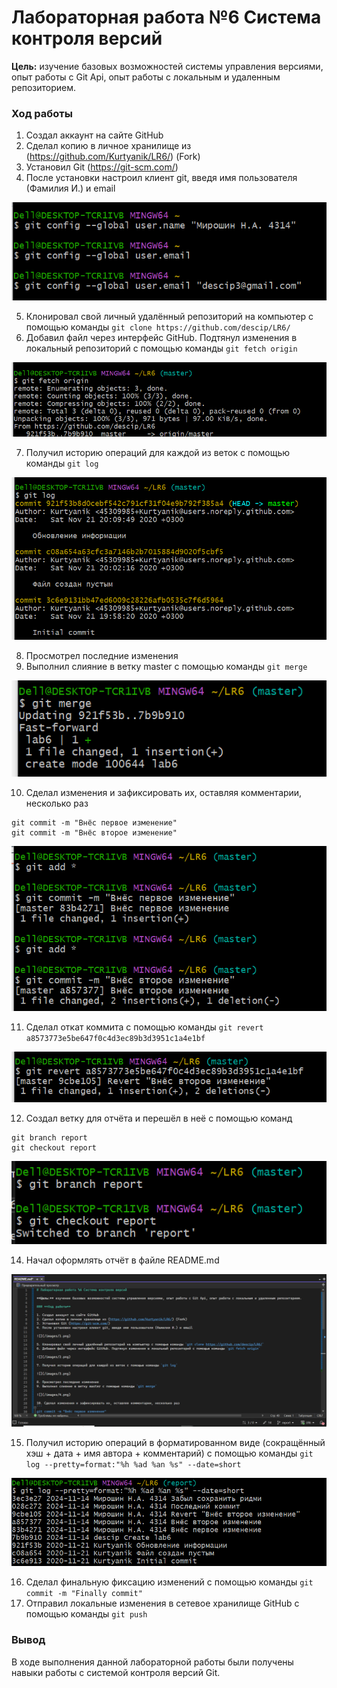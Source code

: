 # Лабораторная работа №6 Система контроля версий

**Цель:** изучение базовых возможностей системы управления версиями, опыт работы с Git Api, опыт работы с локальным и удаленным репозиторием. 

### **Ход работы**

1. Создал аккаунт на сайте GitHub
2. Сделал копию в личное хранилище из (https://github.com/Kurtyanik/LR6/) (Fork)
3. Установил Git (https://git-scm.com/)
4. После установки настроил клиент git, введя имя пользователя (Фамилия И.) и email

![](/images/1.png)

5. Клонировал свой личный удалённый репозиторий на компьютер с помощью команды `git clone https://github.com/descip/LR6/`
6. Добавил файл через интерфейс GitHub. Подтянул изменения в локальный репозиторий с помощью команды `git fetch origin`

![](/images/2.png)

7. Получил историю операций для каждой из веток с помощью команды `git log`

![](/images/3.png)

8. Просмотрел последние изменения
9. Выполнил слияние в ветку master с помощью команды `git merge`

![](/images/4.png)

10. Сделал изменения и зафиксировать их, оставляя комментарии, несколько раз
```
git commit -m "Внёс первое изменение"
git commit -m "Внёс второе изменение"
```

![](/images/5.png)

11. Сделал откат коммита с помощью команды `git revert a8573773e5be647f0c4d3ec89b3d3951c1a4e1bf`

![](/images/6.png)

12. Создал ветку для отчёта и перешёл в неё с помощью команд 
```
git branch report
git checkout report
```

![](/images/7.png)

14. Начал оформлять отчёт в файле README.md 

![](/images/8.png)

15. Получил историю операций в форматированном виде (сокращённый
хэш + дата + имя автора + комментарий) с помощью команды `git log --pretty=format:"%h %ad %an %s" --date=short`

![](/images/9.png)

16. Сделал финальную фиксацию изменений с помощью команды `git commit -m "Finally commit"`
17. Отправил локальные изменения в сетевое хранилище GitHub с помощью команды `git push`

### **Вывод**

В ходе выполнения данной лабораторной работы были получены навыки работы с системой контроля версий Git. 
